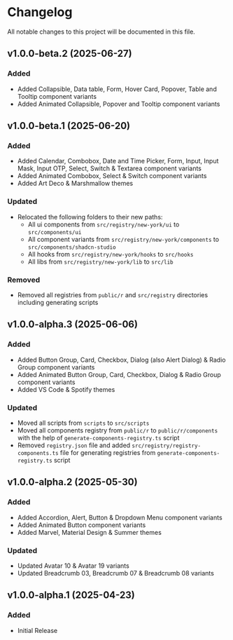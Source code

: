 <!-- Available h3 headings: Added, Fixed, Updated, Removed, Deprecated -->

# Changelog

All notable changes to this project will be documented in this file.

## v1.0.0-beta.2 (2025-06-27)

### Added

- Added Collapsible, Data table, Form, Hover Card, Popover, Table and Tooltip component variants
- Added Animated Collapsible, Popover and Tooltip component variants

## v1.0.0-beta.1 (2025-06-20)

### Added

- Added Calendar, Combobox, Date and Time Picker, Form, Input, Input Mask, Input OTP, Select, Switch & Textarea component variants
- Added Animated Combobox, Select & Switch component variants
- Added Art Deco & Marshmallow themes

### Updated

- Relocated the following folders to their new paths:
  - All ui components from `src/registry/new-york/ui` to `src/components/ui`
  - All component variants from `src/registry/new-york/components` to `src/components/shadcn-studio`
  - All hooks from `src/registry/new-york/hooks` to `src/hooks`
  - All libs from `src/registry/new-york/lib` to `src/lib`

### Removed

- Removed all registries from `public/r` and `src/registry` directories including generating scripts

## v1.0.0-alpha.3 (2025-06-06)

### Added

- Added Button Group, Card, Checkbox, Dialog (also Alert Dialog) & Radio Group component variants
- Added Animated Button Group, Card, Checkbox, Dialog & Radio Group component variants
- Added VS Code & Spotify themes

### Updated

- Moved all scripts from `scripts` to `src/scripts`
- Moved all components registry from `public/r` to `public/r/components` with the help of `generate-components-registry.ts` script
- Removed `registry.json` file and added `src/registry/registry-components.ts` file for generating registries from `generate-components-registry.ts` script

## v1.0.0-alpha.2 (2025-05-30)

### Added

- Added Accordion, Alert, Button & Dropdown Menu component variants
- Added Animated Button component variants
- Added Marvel, Material Design & Summer themes

### Updated

- Updated Avatar 10 & Avatar 19 variants
- Updated Breadcrumb 03, Breadcrumb 07 & Breadcrumb 08 variants

## v1.0.0-alpha.1 (2025-04-23)

### Added

- Initial Release
